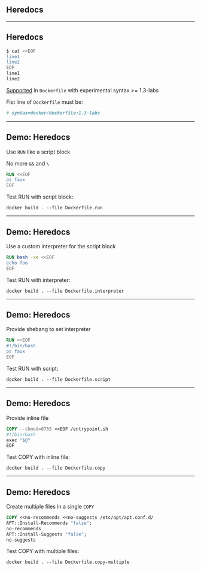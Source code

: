 <!-- .slide: id="heredocs" class="center" style="text-align: center; vertical-align: middle" -->

## Heredocs

---

## Heredocs

```bash
$ cat <<EOF
line1
line2
EOF
line1
line2
```

[Supported](https://github.com/moby/buildkit/blob/master/frontend/dockerfile/docs/syntax.md#here-documents) in `Dockerfile` with experimental syntax >= 1.3-labs

Fist line of `Dockerfile` must be:

```Dockerfile
# syntax=docker/dockerfile:1.3-labs
```

---

## Demo: Heredocs

Use `RUN` like a script block

No more `&&` and `\`

```Dockerfile
RUN <<EOF
ps faux
EOF
```

Test RUN with script block:

```plaintext
docker build . --file Dockerfile.run
```

---

## Demo: Heredocs

Use a custom interpreter for the script block

```Dockerfile
RUN bash -xe <<EOF
echo foo
EOF
```

Test RUN with interpreter:

```plaintext
docker build . --file Dockerfile.interpreter
```

---

## Demo: Heredocs

Provide shebang to set interpreter

```Dockerfile
RUN <<EOF
#!/bin/bash
ps faux
EOF
```

Test RUN with script:

```plaintext
docker build . --file Dockerfile.script
```

---

## Demo: Heredocs

Provide inline file

```Dockerfile
COPY --chmod=0755 <<EOF /entrypoint.sh
#!/bin/bash
exec "$@"
EOF
```

Test COPY with inline file:

```plaintext
docker build . --file Dockerfile.copy
```

---

## Demo: Heredocs

Create multiple files in a single `COPY`

```Dockerfile
COPY <<no-recommends <<no-suggests /etc/apt/apt.conf.d/
APT::Install-Recommends "false";
no-recommends
APT::Install-Suggests "false";
no-suggests
```

Test COPY with multiple files:

```plaintext
docker build . --file Dockerfile.copy-multiple
```
